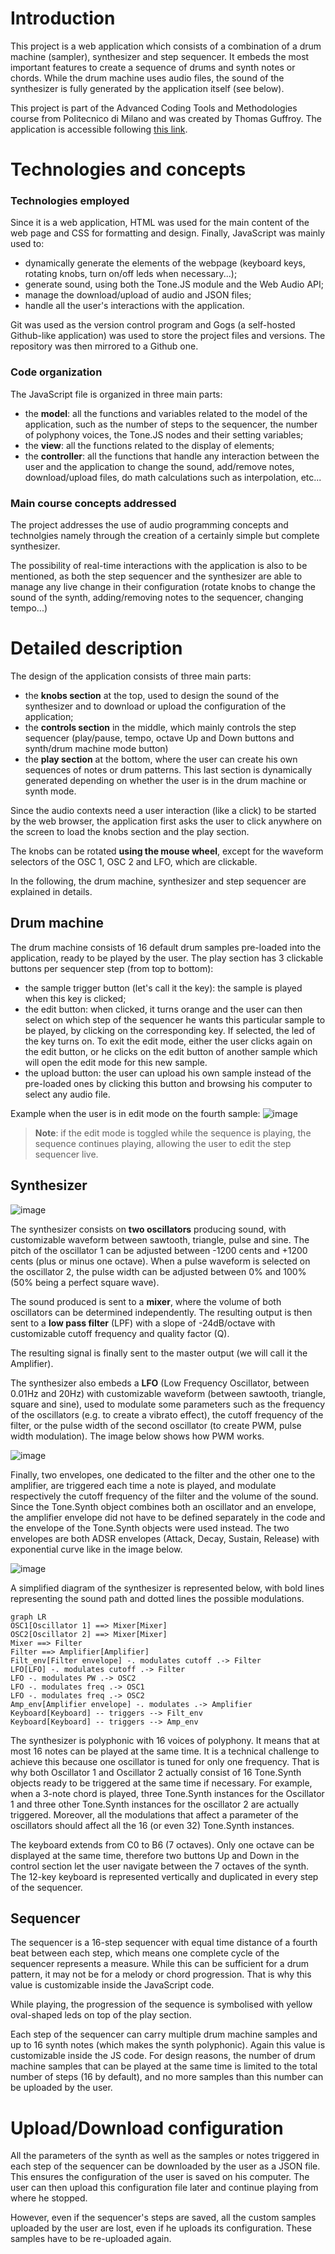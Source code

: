 # Introduction
This project is a web application which consists of a combination of a drum machine (sampler), synthesizer and step sequencer. It embeds the most important features to create a sequence of drums and synth notes or chords. While the drum machine uses audio files, the sound of the synthesizer is fully generated by the application itself (see below).

This project is part of the Advanced Coding Tools and Methodologies course from Politecnico di Milano and was created by Thomas Guffroy. The application is accessible following [this link](https://mistertommy41.github.io/ACTAM-Project/drum-machine.html).


# Technologies and concepts

### Technologies employed
Since it is a web application, HTML was used for the main content of the web page and CSS for formatting and design. Finally, JavaScript was mainly used to:

- dynamically generate the elements of the webpage (keyboard keys, rotating knobs, turn on/off leds when necessary...);
- generate sound, using both the Tone.JS module and the Web Audio API;
- manage the download/upload of audio and JSON files;
- handle all the user's interactions with the application.

Git was used as the version control program and Gogs (a self-hosted Github-like application) was used to store the project files and versions. The repository was then mirrored to a Github one.

### Code organization

The JavaScript file is organized in three main parts:

- the **model**: all the functions and variables related to the model of the application, such as the number of steps to the sequencer, the number of polyphony voices, the Tone.JS nodes and their setting variables;
- the **view**: all the functions related to the display of elements;
- the **controller**: all the functions that handle any interaction between the user and the application to change the sound, add/remove notes, download/upload files, do math calculations such as interpolation, etc...


### Main course concepts addressed

The project addresses the use of audio programming concepts and technolgies namely through the creation of a certainly simple but complete synthesizer.

The possibility of real-time interactions with the application is also to be mentioned, as both the step sequencer and the synthesizer are able to manage any live change in their configuration (rotate knobs to change the sound of the synth, adding/removing notes to the sequencer, changing tempo...)


# Detailed description

The design of the application consists of three main parts:

- the **knobs section** at the top, used to design the sound of the synthesizer and to download or upload the configuration of the application;
- the **controls section** in the middle, which mainly controls the step sequencer (play/pause, tempo, octave Up and Down buttons and synth/drum machine mode button)
- the **play section** at the bottom, where the user can create his own sequences of notes or drum patterns. This last section is dynamically generated depending on whether the user is in the drum machine or synth mode.

Since the audio contexts need a user interaction (like a click) to be started by the web browser, the application first asks the user to click anywhere on the screen to load the knobs section and the play section.

The knobs can be rotated **using the mouse wheel**, except for the waveform selectors of the OSC 1, OSC 2 and LFO, which are clickable.

In the following, the drum machine, synthesizer and step sequencer are explained in details.


## Drum machine
The drum machine consists of 16 default drum samples pre-loaded into the application, ready to be played by the user. The play section has 3 clickable buttons per sequencer step (from top to bottom):

- the sample trigger button (let's call it the key): the sample is played when this key is clicked;
- the edit button: when clicked, it turns orange and the user can then select on which step of the sequencer he wants this particular sample to be played, by clicking on the corresponding key. If selected, the led of the key turns on. To exit the edit mode, either the user clicks again on the edit button, or he clicks on the edit button of another sample which will open the edit mode for this new sample.
- the upload button: the user can upload his own sample instead of the pre-loaded ones by clicking this button and browsing his computer to select any audio file.

Example when the user is in edit mode on the fourth sample:
![image](img/edit-mode-dm.png)

> **Note**: if the edit mode is toggled while the sequence is playing, the sequence continues playing, allowing the user to edit the step sequencer live.


## Synthesizer
![image](img/synth-mode.png)

The synthesizer consists on **two oscillators** producing sound, with customizable waveform between sawtooth, triangle, pulse and sine. The pitch of the oscillator 1 can be adjusted between -1200 cents and +1200 cents (plus or minus one octave). When a pulse waveform is selected on the oscillator 2, the pulse width can be adjusted between 0% and 100% (50% being a perfect square wave).

The sound produced is sent to a **mixer**, where the volume of both oscillators can be determined independently. The resulting output is then sent to a **low pass filter** (LPF) with a slope of -24dB/octave with customizable cutoff frequency and quality factor (Q).

The resulting signal is finally sent to the master output (we will call it the Amplifier).

The synthesizer also embeds a **LFO** (Low Frequency Oscillator, between 0.01Hz and 20Hz) with customizable waveform (between sawtooth, triangle, square and sine), used to modulate some parameters such as the frequency of the oscillators (e.g. to create a vibrato effect), the cutoff frequency of the filter, or the pulse width of the second oscillator (to create PWM, pulse width modulation). The image below shows how PWM works.

![image](img/pwm.png)

Finally, two envelopes, one dedicated to the filter and the other one to the amplifier, are triggered each time a note is played, and modulate respectively the cutoff frequency of the filter and the volume of the sound. Since the Tone.Synth object combines both an oscillator and an envelope, the amplifier envelope did not have to be defined separately in the code and the envelope of the Tone.Synth objects were used instead. The two envelopes are both ADSR envelopes (Attack, Decay, Sustain, Release) with exponential curve like in the image below.

![image](img/adsr.png)

A simplified diagram of the synthesizer is represented below, with bold lines representing the sound path and dotted lines the possible modulations.


```mermaid
graph LR
OSC1[Oscillator 1] ==> Mixer[Mixer]
OSC2[Oscillator 2] ==> Mixer[Mixer]
Mixer ==> Filter
Filter ==> Amplifier[Amplifier]
Filt_env[Filter envelope] -. modulates cutoff .-> Filter
LFO[LFO] -. modulates cutoff .-> Filter
LFO -. modulates PW .-> OSC2
LFO -. modulates freq .-> OSC1
LFO -. modulates freq .-> OSC2
Amp_env[Amplifier envelope] -. modulates .-> Amplifier
Keyboard[Keyboard] -- triggers --> Filt_env
Keyboard[Keyboard] -- triggers --> Amp_env
```

The synthesizer is polyphonic with 16 voices of polyphony. It means that at most 16 notes can be played at the same time. It is a technical challenge to achieve this because one oscillator is tuned for only one frequency. That is why both Oscillator 1 and Oscillator 2 actually consist of 16 Tone.Synth objects ready to be triggered at the same time if necessary. For example, when a 3-note chord is played, three Tone.Synth instances for the Oscillator 1 and three other Tone.Synth instances for the oscillator 2 are actually triggered. Moreover, all the modulations that affect a parameter of the oscillators should affect all the 16 (or even 32) Tone.Synth instances.

The keyboard extends from C0 to B6 (7 octaves). Only one octave can be displayed at the same time, therefore two buttons Up and Down in the control section let the user navigate between the 7 octaves of the synth. The 12-key keyboard is represented vertically and duplicated in every step of the sequencer.


## Sequencer
The sequencer is a 16-step sequencer with equal time distance of a fourth beat between each step, which means one complete cycle of the sequencer represents a measure. While this can be sufficient for a drum pattern, it may not be for a melody or chord progression. That is why this value is customizable inside the JavaScript code.

While playing, the progression of the sequence is symbolised with yellow oval-shaped leds on top of the play section.

Each step of the sequencer can carry multiple drum machine samples and up to 16 synth notes (which makes the synth polyphonic). Again this value is customizable inside the JS code. For design reasons, the number of drum machine samples that can be played at the same time is limited to the total number of steps (16 by default), and no more samples than this number can be uploaded by the user.

# Upload/Download configuration

All the parameters of the synth as well as the samples or notes triggered in each step of the sequencer can be downloaded by the user as a JSON file. This ensures the configuration of the user is saved on his computer. The user can then upload this configuration file later and continue playing from where he stopped.

However, even if the sequencer's steps are saved, all the custom samples uploaded by the user are lost, even if he uploads its configuration. These samples have to be re-uploaded again.
